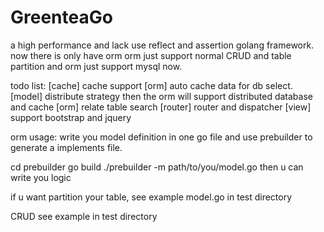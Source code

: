 # GreenteaGo
a high performance and lack use reflect and assertion golang framework.
now there is only have orm
orm just support normal CRUD and table partition
and orm just support mysql now.

todo list:
[cache] cache support
[orm] auto cache data for db select.
[model] distribute strategy then the orm will support distributed database and cache
[orm] relate table search
[router] router and dispatcher
[view] support bootstrap and jquery

orm usage:
write you model definition in one go file and use prebuilder to generate a implements file.

cd prebuilder
go build
./prebuilder -m path/to/you/model.go
then u can write you logic

if u want partition your table, see example model.go in test directory

CRUD
see example in test directory
